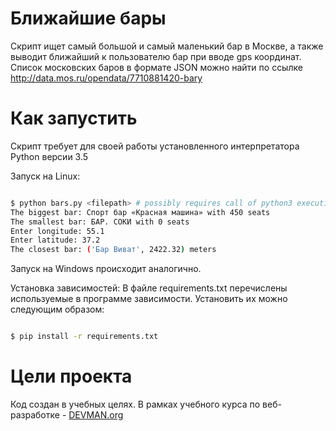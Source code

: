 # Ближайшие бары

Скрипт ищет самый большой и самый маленький бар в Москве, а также выводит ближайший к пользователю бар при вводе gps координат.
Список московских баров в формате JSON можно найти по ссылке http://data.mos.ru/opendata/7710881420-bary

# Как запустить

Скрипт требует для своей работы установленного интерпретатора Python версии 3.5

Запуск на Linux:

```bash

$ python bars.py <filepath> # possibly requires call of python3 executive instead of just python
The biggest bar: Спорт бар «Красная машина» with 450 seats
The smallest bar: БАР. СОКИ with 0 seats
Enter longitude: 55.1
Enter latitude: 37.2
The closest bar: ('Бар Виват', 2422.32) meters

```

Запуск на Windows происходит аналогично.

Установка зависимостей:
В файле requirements.txt перечислены используемые в программе зависимости. Установить их можно следующим образом:

```bash

$ pip install -r requirements.txt

```

# Цели проекта

Код создан в учебных целях. В рамках учебного курса по веб-разработке - [DEVMAN.org](https://devman.org)
